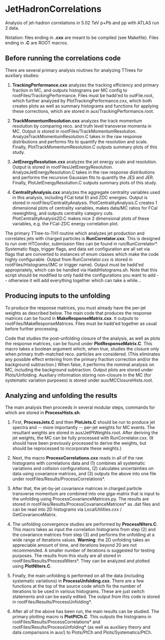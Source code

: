 # JetHadronCorrelations
Analysis of jet-hadron correlations in 5.02 TeV p+Pb and pp with ATLAS run 2 data.

Notation: files ending in **.cxx** are meant to be compiled (see Makefile). Files ending in **.C** are ROOT macros.


## Before running the correlations code ##
There are several primary analysis routines for analyzing TTrees for auxiliary studies:

1. **TrackingPerformance.cxx** analyzes the tracking efficiency and primary fraction in MC, and outputs histograms per MC config to rootFiles/TrackingPerformance. Files must be hadd'ed to outFile.root, which further analyzed by PlotTrackingPerformance.cxx, which both creates plots as well as summary histograms and functions for applying these corrections, which are stored in aux/TrackingPerformance.root.

2. **TrackMomentumResolution.cxx** analyzes the track momentum resolution by comparing reco. and truth level transverse momenta in MC. Output is stored in rootFiles/TrackMomentumResolution. AnalyzeTrackMomentumResolution.C takes in the raw response distributions and performs fits to quantify the resolution and scale. Finally, PlotTrackMomentumResolution.C outputs summary plots of this study.

3. **JetEnergyResolution.cxx** analyzes the jet energy scale and resolution. Output is stored in rootFiles/JetEnergyResolution. AnalyzeJetEnergyResolution.C takes in the raw response distributions and performs the recursive Gaussian fits to quantify the JES and JER. Finally, PlotJetEnergyResolution.C outputs summary plots of this study.

4. **CentralityAnalysis.cxx** analyzes the aggregate centrality variables used in this analysis, including FCal total Et and ZDC energies. Output is stored in rootFiles/CentralityAnalysis. PlotCentralityAnalysis.C creates 1 dimensional plots of centrality variables, makes data/MC ratios for FCal reweighting, and outputs centrality category cuts. PlotCentralityAnalysis2D.C makes nice 2 dimensional plots of these variables, e.g. the FCal-ZDC energy correlation plot.


The primary TTree-to-TH1 routine which analyzes jet production and correlates jets with charged particles is **RunCorrelator.cxx**. This is designed to run over HTCondor, submission files can be found in run/RunCorrelator\*. Systematic flags, trigger flags, and data set configuration are all set via flags that are converted to instances of enum classes which make the code highly configurable. Output from RunCorrelator.cxx is stored in rootFiles/Histograms/(MC or trigger name). Output must be hadd'ed appropriately, which can be handled via HaddHistograms.sh. Note that this script should be modified to only hadd the configurations you want to add -- otherwise it will add everything together which can take a while...


## Producing inputs to the unfolding ##
To produce the response matrices, you must already have the per-jet weights as described below. The main code that produces the response matrices can be found in **MakeResponseMatrix.cxx**. It outputs to rootFiles/MakeResponseMatrices. Files must be hadd'ed together as usual before further processing.

Code that studies the post-unfolding closure of the analysis, as well as plots the response matrices, can be found under **PlotResponseMatrix.C**. This macro takes a boolean argument which, when true, studies the closure only when primary truth-matched reco. particles are considered. (This eliminates any possible effect entering from the primary fraction correction and/or the background subtraction.)  When false, it performs the nominal analysis on MC, including the background subtraction. Output plots are stored under Plots/Unfolding. Auxiliary information storing non-closure in the MC (for systematic variation purposes) is stored under aux/MCClosureHists.root.


## Analyzing and unfolding the results ##
The main analysis then proceeds in several modular steps, commands for which are stored in **ProcessHists.sh**.

1. First, **ProcessJets.C** and then **PlotJets.C** should be run to produce jet spectra and -- more importantly -- per-jet weights for MC events. The resultant weights are stored in aux/JetPtWeights.root. After deriving the jet weights, the MC can be fully processed with RunCorrelator.cxx. (It should have been previously processed to derive the weights, but should be reprocessed to incorporate these weights.)

2. Next, the macro **ProcessCorrelations.cxx** reads in all of the raw histograms with correlations data and (1) combines all systematic variations and collision configurations, (2) calculates uncertainties on data using covariance matrices, and (3) outputs the above into one file under rootFiles/Results/ProcessCorrelations\*.

3. After that, the jet-by-jet covariance matrices in charged particle transverse momentum are combined into one giga-matrix that is input to the unfolding using ProcessCovarianceMatrices.py. The results are stored in rootFiles/Results/ProcessCovarianceMatrices\* as .dat files and can be read into 2D histograms via LocalUtilities.cxx / GetCovarianceMatrix.

4. The unfolding convergence studies are performed by **ProcessNIters.C**. This macro takes as input the correlation histograms from step (2) and the covariance matrices from step (3) and performs the unfolding at a wide range of iterations values. **Warning**: the 2D unfolding takes an appreciable amount of time, and iterations beyond 20 are not recommended. A smaller number of iterations is suggested for testing purposes. The results from this study are all stored in rootFiles/Results/ProcessNIters\*. They can be analyzed and plotted using **PlotNIters.C**.

5. Finally, the main unfolding is performed on all the data (including systematic variations) in **ProcessUnfolding.cxx**. There are a few functions at the top of the source code which fix the number of iterations to be used in various histograms. These are just switch statements and can be easily edited. The output from this code is stored in rootFiles/Results/ProcessUnfolding\*.

6. After all of the above has been run, the main results can be studied. The primary plotting macro is **PlotPtCh.C**. This outputs the histograms in rootFiles/Results/ProcessCorrelations\* and rootFiles/Results/ProcessUnfolding\* (as well as auxiliary theory and data comparisons in aux/) to Plots/PtCh and Plots/Systematics/PtCh.



